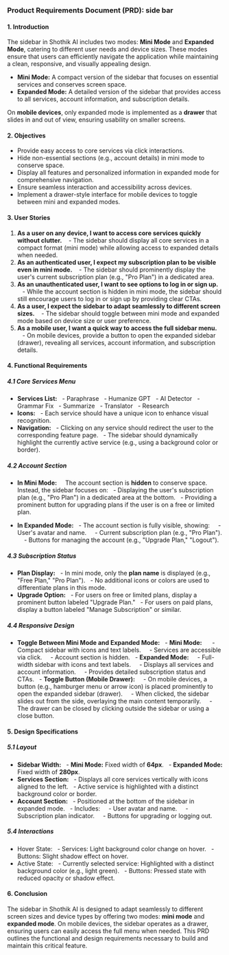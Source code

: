 ### **Product Requirements Document (PRD): side bar**

#### **1. Introduction**

The sidebar in Shothik AI includes two modes: **Mini Mode** and **Expanded Mode**, catering to different user needs and device sizes. These modes ensure that users can efficiently navigate the application while maintaining a clean, responsive, and visually appealing design.

- **Mini Mode:** A compact version of the sidebar that focuses on essential services and conserves screen space.
- **Expanded Mode:** A detailed version of the sidebar that provides access to all services, account information, and subscription details.

On **mobile devices**, only expanded mode is implemented as a **drawer** that slides in and out of view, ensuring usability on smaller screens.

#### **2. Objectives**

- Provide easy access to core services via click interactions.
- Hide non-essential sections (e.g., account details) in mini mode to conserve space.
- Display all features and personalized information in expanded mode for comprehensive navigation.
- Ensure seamless interaction and accessibility across devices.
- Implement a drawer-style interface for mobile devices to toggle between mini and expanded modes.

#### **3. User Stories**

1. **As a user on any device, I want to access core services quickly without clutter.**
   - The sidebar should display all core services in a compact format (mini mode) while allowing access to expanded details when needed.
1. **As an authenticated user, I expect my subscription plan to be visible even in mini mode.**
   - The sidebar should prominently display the user's current subscription plan (e.g., "Pro Plan") in a dedicated area.
1. **As an unauthenticated user, I want to see options to log in or sign up.**
   - While the account section is hidden in mini mode, the sidebar should still encourage users to log in or sign up by providing clear CTAs.
1. **As a user, I expect the sidebar to adapt seamlessly to different screen sizes.**
   - The sidebar should toggle between mini mode and expanded mode based on device size or user preference.
1. **As a mobile user, I want a quick way to access the full sidebar menu.**
   - On mobile devices, provide a button to open the expanded sidebar (drawer), revealing all services, account information, and subscription details.

#### **4. Functional Requirements**

##### **4.1 Core Services Menu**

- **Services List:**
  - Paraphrase
  - Humanize GPT
  - AI Detector
  - Grammar Fix
  - Summarize
  - Translator
  - Research
- **Icons:**
  - Each service should have a unique icon to enhance visual recognition.
- **Navigation:**
  - Clicking on any service should redirect the user to the corresponding feature page.
  - The sidebar should dynamically highlight the currently active service (e.g., using a background color or border).
  
##### **4.2 Account Section**

- **In Mini Mode:**  
  The account section is **hidden** to conserve space. Instead, the sidebar focuses on:
  - Displaying the user's subscription plan (e.g., "Pro Plan") in a dedicated area at the bottom.
  - Providing a prominent button for upgrading plans if the user is on a free or limited plan.

- **In Expanded Mode:**
  - The account section is fully visible, showing:
    - User's avatar and name.
    - Current subscription plan (e.g., "Pro Plan").
    - Buttons for managing the account (e.g., "Upgrade Plan," "Logout").

##### **4.3 Subscription Status**

- **Plan Display:**
  - In mini mode, only the **plan name** is displayed (e.g., "Free Plan," "Pro Plan").
  - No additional icons or colors are used to differentiate plans in this mode.
- **Upgrade Option:**
  - For users on free or limited plans, display a prominent button labeled "Upgrade Plan."
  - For users on paid plans, display a button labeled "Manage Subscription" or similar.
##### **4.4 Responsive Design**

- **Toggle Between Mini Mode and Expanded Mode:**
  - **Mini Mode:** 
    - Compact sidebar with icons and text labels.
    - Services are accessible via click.
    - Account section is hidden.
  - **Expanded Mode:**
    - Full-width sidebar with icons and text labels.
    - Displays all services and account information.
    - Provides detailed subscription status and CTAs.
  - **Toggle Button (Mobile Drawer):**
    - On mobile devices, a button (e.g., hamburger menu or arrow icon) is placed prominently to open the expanded sidebar (drawer).
    - When clicked, the sidebar slides out from the side, overlaying the main content temporarily.
    - The drawer can be closed by clicking outside the sidebar or using a close button.

#### **5. Design Specifications**

##### **5.1 Layout**
- **Sidebar Width:**
  - **Mini Mode:** Fixed width of **64px**.
  - **Expanded Mode:** Fixed width of **280px**.
- **Services Section:**
  - Displays all core services vertically with icons aligned to the left.
  - Active service is highlighted with a distinct background color or border.
- **Account Section:**
  - Positioned at the bottom of the sidebar in expanded mode.
  - Includes:
    - User avatar and name.
    - Subscription plan indicator.
    - Buttons for upgrading or logging out.

##### **5.4 Interactions**
- Hover State:
  - Services: Light background color change on hover.
  - Buttons: Slight shadow effect on hover.
- Active State:
  - Currently selected service: Highlighted with a distinct background color (e.g., light green).
  - Buttons: Pressed state with reduced opacity or shadow effect.

#### **6. Conclusion**

The sidebar in Shothik AI is designed to adapt seamlessly to different screen sizes and device types by offering two modes: **mini mode** and **expanded mode**. On mobile devices, the sidebar operates as a drawer, ensuring users can easily access the full menu when needed. This PRD outlines the functional and design requirements necessary to build and maintain this critical feature.


